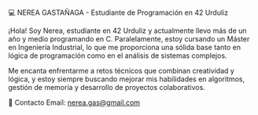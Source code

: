 💻 NEREA GASTAÑAGA - Estudiante de Programación en 42 Urduliz

¡Hola! Soy Nerea, estudiante en 42 Urduliz y actualmente llevo más de un año y medio programando en C. Paralelamente, estoy cursando un Máster en Ingeniería Industrial, lo que me proporciona una sólida base tanto en lógica de programación como en el análisis de sistemas complejos.

Me encanta enfrentarme a retos técnicos que combinan creatividad y lógica, y estoy siempre buscando mejorar mis habilidades en algoritmos, gestión de memoria y desarrollo de proyectos colaborativos.


🔗 Contacto
Email: nerea.gas@gmail.com

